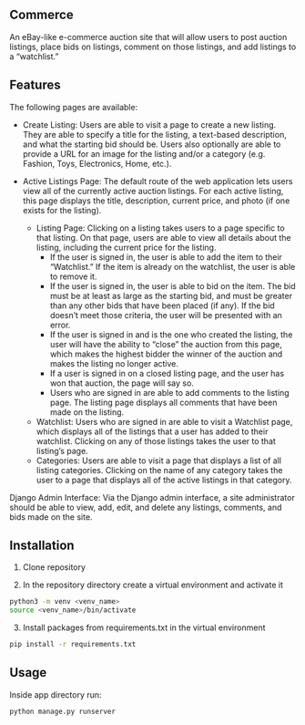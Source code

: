 ## Commerce

An eBay-like e-commerce auction site that will allow users to post auction listings, place bids on listings, comment on those listings, and add listings to a “watchlist.”

## Features

The following pages are available:

* Create Listing: Users are able to visit a page to create a new listing. They are able to specify a title for the listing, a text-based description, and what the starting bid should be. Users also optionally are able to provide a URL for an image for the listing and/or a category (e.g. Fashion, Toys, Electronics, Home, etc.).


* Active Listings Page: The default route of the web application lets users view all of the currently active auction listings. For each active listing, this page displays the title, description, current price, and photo (if one exists for the listing).
	* Listing Page:
	 Clicking on a listing takes users to a page specific to that listing. On that page, users are able to view all details about the listing, including the current price for the listing.
		* If the user is signed in, the user is able to add the item to their “Watchlist.” If the item is already on the watchlist, the user is able to remove it.
		* If the user is signed in, the user is able to bid on the item. The bid must be at least as large as the starting bid, and must be greater than any other bids that have been placed (if any). If the bid doesn’t meet those criteria, the user will be presented with an error.
		* If the user is signed in and is the one who created the listing, the user will have the ability to “close” the auction from this page, which makes the highest bidder the winner of the auction and makes the listing no longer active.
		* If a user is signed in on a closed listing page, and the user has won that auction, the page will say so.
		* Users who are signed in are able to add comments to the listing page. The listing page displays all comments that have been made on the listing.
	* Watchlist: Users who are signed in are able to visit a Watchlist page, which displays all of the listings that a user has added to their watchlist. Clicking on any of those listings takes the user to that listing’s page.
	* Categories: Users are able to visit a page that displays a list of all listing categories. Clicking on the name of any category takes the user to a page that displays all of the active listings in that category.

Django Admin Interface: Via the Django admin interface, a site administrator should be able to view, add, edit, and delete any listings, comments, and bids made on the site.

## Installation

1. Clone repository

2. In the repository directory create a virtual environment and activate it

```bash
python3 -m venv <venv_name>
source <venv_name>/bin/activate
```
3. Install packages from requirements.txt in the virtual environment

```bash
pip install -r requirements.txt
```

## Usage
Inside app directory run:

```bash
python manage.py runserver
